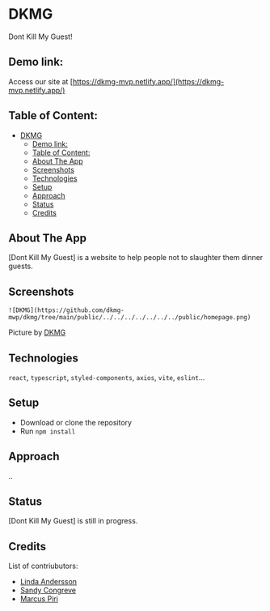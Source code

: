 # DKMG

Dont Kill My Guest!

## Demo link:

Access our site at [https://dkmg-mvp.netlify.app/](https://dkmg-mvp.netlify.app/)

## Table of Content:

- [DKMG](#dkmg)
  - [Demo link:](#demo-link)
  - [Table of Content:](#table-of-content)
  - [About The App](#about-the-app)
  - [Screenshots](#screenshots)
  - [Technologies](#technologies)
  - [Setup](#setup)
  - [Approach](#approach)
  - [Status](#status)
  - [Credits](#credits)

## About The App

[Dont Kill My Guest] is a website to help people not to slaughter them dinner guests.

## Screenshots

`![DKMG](https://github.com/dkmg-mwp/dkmg/tree/main/public/../../../../../../../public/homepage.png)`

Picture by [DKMG](https://github.com/dkmg-mwp)

## Technologies

`react`, `typescript`, `styled-components`, `axios`, `vite`, `eslint`...

## Setup

-   Download or clone the repository
-   Run `npm install`

## Approach
..
## Status

[Dont Kill My Guest] is still in progress.

## Credits

List of contriubutors:

-   [Linda Andersson](https://www.linkedin.com/in/linda-andersson-stockholm/)
-   [Sandy Congreve](https://www.linkedin.com/in/sandycongreve/)
-   [Marcus Piri](https://www.linkedin.com/in/marcus-piri-968a61221/)



